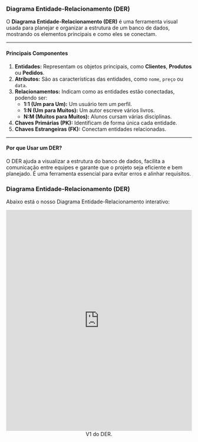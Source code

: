 ### Diagrama Entidade-Relacionamento (DER)

O **Diagrama Entidade-Relacionamento (DER)** é uma ferramenta visual usada para planejar e organizar a estrutura de um banco de dados, mostrando os elementos principais e como eles se conectam.

---

#### **Principais Componentes**

1. **Entidades:** Representam os objetos principais, como **Clientes**, **Produtos** ou **Pedidos**.  
2. **Atributos:** São as características das entidades, como `nome`, `preço` ou `data`.  
3. **Relacionamentos:** Indicam como as entidades estão conectadas, podendo ser:  
   - **1:1 (Um para Um):** Um usuário tem um perfil.  
   - **1:N (Um para Muitos):** Um autor escreve vários livros.  
   - **N:M (Muitos para Muitos):** Alunos cursam várias disciplinas.  
4. **Chaves Primárias (PK):** Identificam de forma única cada entidade.  
5. **Chaves Estrangeiras (FK):** Conectam entidades relacionadas.

---

#### **Por que Usar um DER?**

O DER ajuda a visualizar a estrutura do banco de dados, facilita a comunicação entre equipes e garante que o projeto seja eficiente e bem planejado. É uma ferramenta essencial para evitar erros e alinhar requisitos.


### Diagrama Entidade-Relacionamento (DER)

Abaixo está o nosso Diagrama Entidade-Relacionamento interativo:

<iframe 
  src="https://viewer.diagrams.net/?tags=%7B%7D&lightbox=1&highlight=0000ff&edit=_blank&layers=1&nav=1&title=DER.drawio#Uhttps%3A%2F%2Fdrive.google.com%2Fuc%3Fid%3D1njfLp7fznInjPC8vfldhwvf4ip4v0jXC%26export%3Ddownload" 
  width="100%" 
  height="600px" 
  style="border:none;">
</iframe>
<center> V1 do DER.
